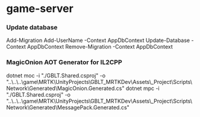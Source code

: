 # game-server

### Update database

Add-Migration Add-UserName -Context AppDbContext
Update-Database -Context AppDbContext
Remove-Migration -Context AppDbContext

### MagicOnion AOT Generator for IL2CPP

dotnet moc -i "./GBLT.Shared.csproj" -o "..\\..\\..\game\MRTK\UnityProjects\GBLT_MRTKDev\Assets\\_Project\Scripts\Network\Generated\MagicOnion.Generated.cs"
dotnet mpc -i "./GBLT.Shared.csproj" -o "..\\..\\..\game\MRTK\UnityProjects\GBLT_MRTKDev\Assets\\_Project\Scripts\Network\Generated\MessagePack.Generated.cs"
